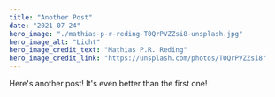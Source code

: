 ```yaml
---
title: "Another Post"
date: "2021-07-24"
hero_image: "./mathias-p-r-reding-T0QrPVZZsi8-unsplash.jpg"
hero_image_alt: "Licht"
hero_image_credit_text: "Mathias P.R. Reding"
hero_image_credit_link: "https://unsplash.com/photos/T0QrPVZZsi8"
---
```

Here's another post! It's even better than the first one!